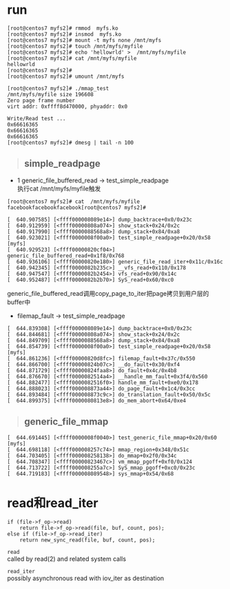 
# run

```
[root@centos7 myfs2]# rmmod  myfs.ko 
[root@centos7 myfs2]# insmod  myfs.ko 
[root@centos7 myfs2]# mount -t myfs none /mnt/myfs
[root@centos7 myfs2]# touch /mnt/myfs/myfile
[root@centos7 myfs2]# echo 'hellowrld' >  /mnt/myfs/myfile
[root@centos7 myfs2]# cat /mnt/myfs/myfile
hellowrld
[root@centos7 myfs2]#
[root@centos7 myfs2]# umount /mnt/myfs
```

```
[root@centos7 myfs2]# ./mmap_test 
/mnt/myfs/myfile size 196608 
Zero page frame number
virt addr: 0xffff8d470000, phyaddr: 0x0 

Write/Read test ...
0x66616365
0x66616365
0x66616365
[root@centos7 myfs2]# dmesg | tail -n 100
```

> ## simple_readpage
+ 1 generic_file_buffered_read ->  test_simple_readpage   
执行cat  /mnt/myfs/myfile触发    
```
[root@centos7 myfs2]# cat  /mnt/myfs/myfile
facebookfacebookfacebook[root@centos7 myfs2]# 
```

```
[  640.907585] [<ffff000008089e14>] dump_backtrace+0x0/0x23c
[  640.912959] [<ffff00000808a074>] show_stack+0x24/0x2c
[  640.917990] [<ffff0000088568a8>] dump_stack+0x84/0xa8
[  640.923021] [<ffff0000008f00a0>] test_simple_readpage+0x20/0x58 [myfs]
[  640.929523] [<ffff00000820cf04>] generic_file_buffered_read+0x1f8/0x768
[  640.936106] [<ffff00000820e180>] generic_file_read_iter+0x11c/0x16c
[  640.942345] [<ffff0000082b235c>] __vfs_read+0x110/0x178
[  640.947547] [<ffff0000082b2454>] vfs_read+0x90/0x14c
[  640.952487] [<ffff0000082b2b70>] SyS_read+0x60/0xc0
```
generic_file_buffered_read调用copy_page_to_iter把page拷贝到用户层的buffer中



+ filemap_fault ->  test_simple_readpage    
```
[  644.839308] [<ffff000008089e14>] dump_backtrace+0x0/0x23c
[  644.844681] [<ffff00000808a074>] show_stack+0x24/0x2c
[  644.849709] [<ffff0000088568a8>] dump_stack+0x84/0xa8
[  644.854739] [<ffff0000008f00a0>] test_simple_readpage+0x20/0x58 [myfs]
[  644.861236] [<ffff00000820d8fc>] filemap_fault+0x37c/0x550
[  644.866700] [<ffff00000824b07c>] __do_fault+0x30/0xf4
[  644.871729] [<ffff00000824faa8>] do_fault+0x4c/0x4b8
[  644.876670] [<ffff0000082514a4>] __handle_mm_fault+0x3f4/0x560
[  644.882477] [<ffff0000082516f0>] handle_mm_fault+0xe0/0x178
[  644.888023] [<ffff000008873a44>] do_page_fault+0x1c4/0x3cc
[  644.893484] [<ffff000008873c9c>] do_translation_fault+0x50/0x5c
[  644.899375] [<ffff0000080813e8>] do_mem_abort+0x64/0xe4
```
> ##  generic_file_mmap
```
[  644.691445] [<ffff0000008f0040>] test_generic_file_mmap+0x20/0x60 [myfs]
[  644.698118] [<ffff000008257c74>] mmap_region+0x348/0x51c
[  644.703405] [<ffff000008258138>] do_mmap+0x2f0/0x34c
[  644.708347] [<ffff00000823467c>] vm_mmap_pgoff+0xf0/0x124
[  644.713722] [<ffff000008255a7c>] SyS_mmap_pgoff+0xc0/0x23c
[  644.719183] [<ffff000008089548>] sys_mmap+0x54/0x68
```

# read和read_iter

```
if (file->f_op->read)
    return file->f_op->read(file, buf, count, pos);
else if (file->f_op->read_iter)
    return new_sync_read(file, buf, count, pos);
```
``read``    
called by read(2) and related system calls

``read_iter``    
possibly asynchronous read with iov_iter as destination